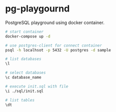 # pg-playgournd

PostgreSQL playground using docker container.

```zsh
# start container
docker-compose up -d

# use postgres-client for connect container
psql -h localhsot -p 5432 -U postgres -d sample
```

```zsh
# list databases
\l

# select databases
\c database_name

# execute init.sql with file
\i ./sql/init.sql

# list tables
\dt
```

